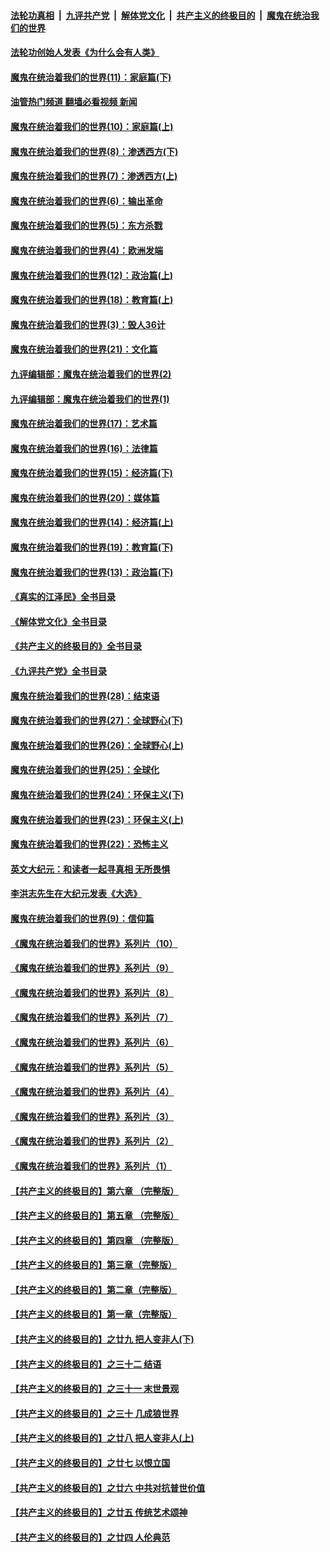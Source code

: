 ####  [法轮功真相](../../../../basic/blob/master/README.md?t=03241211) &nbsp;|&nbsp; [九评共产党](../../../../9ping.md/blob/master/README.md?t=03241211) &nbsp;|&nbsp; [解体党文化](../../../../jtdwh.md/blob/master/README.md?t=03241211)  &nbsp;|&nbsp; [共产主义的终极目的](../../../../gczydzjmd.md/blob/master/README.md?t=03241211) &nbsp;|&nbsp; [魔鬼在统治我们的世界](../../../../mgztzwmdsj.md/blob/master/README.md?t=03241211) 

#### [法轮功创始人发表《为什么会有人类》](../pages/nsc422/n13912117.md?t=03241211) 

#### [魔鬼在统治着我们的世界(11)：家庭篇(下)](../pages/nsc422/n10440961.md?t=03241211) 

#### [油管热门频道 翻墙必看视频 新闻](http://129.146.143.75:81/youtube.html?03241211)

#### [魔鬼在统治着我们的世界(10)：家庭篇(上)](../pages/nsc422/n10435448.md?t=03241211) 

#### [魔鬼在统治着我们的世界(8)：渗透西方(下)](../pages/nsc422/n10429603.md?t=03241211) 

#### [魔鬼在统治着我们的世界(7)：渗透西方(上)](../pages/nsc422/n10426013.md?t=03241211) 

#### [魔鬼在统治着我们的世界(6)：输出革命](../pages/nsc422/n10421536.md?t=03241211) 

#### [魔鬼在统治着我们的世界(5)：东方杀戮](../pages/nsc422/n10417707.md?t=03241211) 

#### [魔鬼在统治着我们的世界(4)：欧洲发端](../pages/nsc422/n10414890.md?t=03241211) 

#### [魔鬼在统治着我们的世界(12)：政治篇(上)](../pages/nsc422/n10444576.md?t=03241211) 

#### [魔鬼在统治着我们的世界(18)：教育篇(上)](../pages/nsc422/n10526970.md?t=03241211) 

#### [魔鬼在统治着我们的世界(3)：毁人36计](../pages/nsc422/n10411583.md?t=03241211) 

#### [魔鬼在统治着我们的世界(21)：文化篇](../pages/nsc422/n10597706.md?t=03241211) 

#### [九评编辑部：魔鬼在统治着我们的世界(2)](../pages/nsc422/n10410036.md?t=03241211) 

#### [九评编辑部：魔鬼在统治着我们的世界(1)](../pages/nsc422/n10406825.md?t=03241211) 

#### [魔鬼在统治着我们的世界(17)：艺术篇](../pages/nsc422/n10499093.md?t=03241211) 

#### [魔鬼在统治着我们的世界(16)：法律篇](../pages/nsc422/n10485969.md?t=03241211) 

#### [魔鬼在统治着我们的世界(15)：经济篇(下)](../pages/nsc422/n10469975.md?t=03241211) 

#### [魔鬼在统治着我们的世界(20)：媒体篇](../pages/nsc422/n10586579.md?t=03241211) 

#### [魔鬼在统治着我们的世界(14)：经济篇(上)](../pages/nsc422/n10457370.md?t=03241211) 

#### [魔鬼在统治着我们的世界(19)：教育篇(下)](../pages/nsc422/n10564808.md?t=03241211) 

#### [魔鬼在统治着我们的世界(13)：政治篇(下)](../pages/nsc422/n10448270.md?t=03241211) 

#### [《真实的江泽民》全书目录](../pages/nsc422/n13721399.md?t=03241211) 

#### [《解体党文化》全书目录](../pages/nsc422/n13721157.md?t=03241211) 

#### [《共产主义的终极目的》全书目录](../pages/nsc422/n13721048.md?t=03241211) 

#### [《九评共产党》全书目录](../pages/nsc422/n13708085.md?t=03241211) 

#### [魔鬼在统治着我们的世界(28)：结束语](../pages/nsc422/n10936246.md?t=03241211) 

#### [魔鬼在统治着我们的世界(27)：全球野心(下)](../pages/nsc422/n10928319.md?t=03241211) 

#### [魔鬼在统治着我们的世界(26)：全球野心(上)](../pages/nsc422/n10900318.md?t=03241211) 

#### [魔鬼在统治着我们的世界(25)：全球化](../pages/nsc422/n10788205.md?t=03241211) 

#### [魔鬼在统治着我们的世界(24)：环保主义(下)](../pages/nsc422/n10695307.md?t=03241211) 

#### [魔鬼在统治着我们的世界(23)：环保主义(上)](../pages/nsc422/n10688613.md?t=03241211) 

#### [魔鬼在统治着我们的世界(22)：恐怖主义](../pages/nsc422/n10614727.md?t=03241211) 

#### [英文大纪元：和读者一起寻真相 无所畏惧](../pages/nsc422/n12542027.md?t=03241211) 

#### [李洪志先生在大纪元发表《大选》](../pages/nsc422/n12534746.md?t=03241211) 

#### [魔鬼在统治着我们的世界(9)：信仰篇](../pages/nsc422/n10432159.md?t=03241211) 

#### [《魔鬼在统治着我们的世界》系列片（10）](../pages/nsc422/n12292670.md?t=03241211) 

#### [《魔鬼在统治着我们的世界》系列片（9）](../pages/nsc422/n12290859.md?t=03241211) 

#### [《魔鬼在统治着我们的世界》系列片（8）](../pages/nsc422/n12287445.md?t=03241211) 

#### [《魔鬼在统治着我们的世界》系列片（7）](../pages/nsc422/n12283425.md?t=03241211) 

#### [《魔鬼在统治着我们的世界》系列片（6）](../pages/nsc422/n12282314.md?t=03241211) 

#### [《魔鬼在统治着我们的世界》系列片（5）](../pages/nsc422/n12281419.md?t=03241211) 

#### [《魔鬼在统治着我们的世界》系列片（4）](../pages/nsc422/n12274024.md?t=03241211) 

#### [《魔鬼在统治着我们的世界》系列片（3）](../pages/nsc422/n12271322.md?t=03241211) 

#### [《魔鬼在统治着我们的世界》系列片（2）](../pages/nsc422/n12269049.md?t=03241211) 

#### [《魔鬼在统治着我们的世界》系列片（1）](../pages/nsc422/n12267575.md?t=03241211) 

#### [【共产主义的终极目的】第六章 （完整版）](../pages/nsc422/n11428913.md?t=03241211) 

#### [【共产主义的终极目的】第五章 （完整版）](../pages/nsc422/n11428912.md?t=03241211) 

#### [【共产主义的终极目的】第四章 （完整版）](../pages/nsc422/n11428907.md?t=03241211) 

#### [【共产主义的终极目的】第三章（完整版）](../pages/nsc422/n11428848.md?t=03241211) 

#### [【共产主义的终极目的】第二章（完整版）](../pages/nsc422/n11428831.md?t=03241211) 

#### [【共产主义的终极目的】第一章（完整版）](../pages/nsc422/n11417651.md?t=03241211) 

#### [【共产主义的终极目的】之廿九 把人变非人(下)](../pages/nsc422/n11344140.md?t=03241211) 

#### [【共产主义的终极目的】之三十二 结语](../pages/nsc422/n11360535.md?t=03241211) 

#### [【共产主义的终极目的】之三十一 末世景观](../pages/nsc422/n11351129.md?t=03241211) 

#### [【共产主义的终极目的】之三十 几成狼世界](../pages/nsc422/n11348280.md?t=03241211) 

#### [【共产主义的终极目的】之廿八 把人变非人(上)](../pages/nsc422/n11340492.md?t=03241211) 

#### [【共产主义的终极目的】之廿七 以恨立国](../pages/nsc422/n11336944.md?t=03241211) 

#### [【共产主义的终极目的】之廿六 中共对抗普世价值](../pages/nsc422/n11324785.md?t=03241211) 

#### [【共产主义的终极目的】之廿五 传统艺术颂神](../pages/nsc422/n11296396.md?t=03241211) 

#### [【共产主义的终极目的】之廿四 人伦典范](../pages/nsc422/n11296397.md?t=03241211) 

<img src='http://gfw-breaker.win/goodnews/indexes/nsc422.md' width='0px' height='0px'/>
